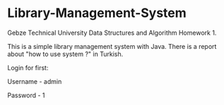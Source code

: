 # Library-Management-System

Gebze Technical University Data Structures and Algorithm Homework 1.

This is a simple library management system with Java.
There is a report about "how to use system ?" in Turkish.  


Login for first:

Username - admin 

Password - 1

